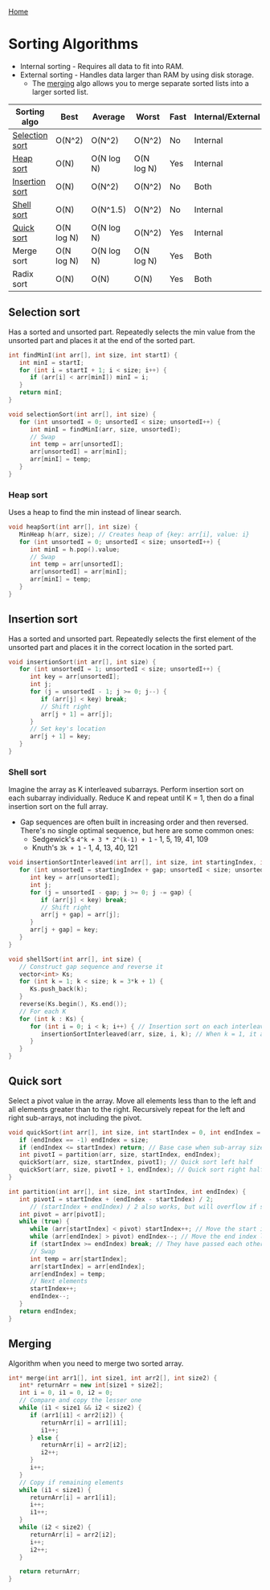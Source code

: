 [Home](../README.md#algorithms)

# Sorting Algorithms
- Internal sorting - Requires all data to fit into RAM.
- External sorting - Handles data larger than RAM by using disk storage.
	- The [merging](#merging) algo allows you to merge separate sorted lists into a larger sorted list.

| Sorting algo                      | Best       | Average    | Worst      | Fast | Internal/External |
|-----------------------------------|------------|------------|------------|------|-------------------|
| [Selection sort](#selection-sort) | O(N^2)     | O(N^2)     | O(N^2)     | No   | Internal          |
| [Heap sort](#heap-sort)           | O(N)       | O(N log N) | O(N log N) | Yes  | Internal          |
| [Insertion sort](#insertion-sort) | O(N)       | O(N^2)     | O(N^2)     | No   | Both              |
| [Shell sort](#shell-sort)         | O(N)       | O(N^1.5)   | O(N^2)     | No   | Internal          |
| [Quick sort](#quick-sort)         | O(N log N) | O(N log N) | O(N^2)     | Yes  | Internal          |
| Merge sort                        | O(N log N) | O(N log N) | O(N log N) | Yes  | Both              |
| Radix sort                        | O(N)       | O(N)       | O(N)       | Yes  | Both              |

## Selection sort
Has a sorted and unsorted part. Repeatedly selects the min value from the unsorted part and places it at the end of the sorted part.

```C++
int findMinI(int arr[], int size, int startI) {
   int minI = startI;
   for (int i = startI + 1; i < size; i++) {
      if (arr[i] < arr[minI]) minI = i;
   }
   return minI;
}

void selectionSort(int arr[], int size) {
   for (int unsortedI = 0; unsortedI < size; unsortedI++) {
      int minI = findMinI(arr, size, unsortedI);
      // Swap
      int temp = arr[unsortedI];
      arr[unsortedI] = arr[minI];
      arr[minI] = temp;
   }
}
```

### Heap sort
Uses a heap to find the min instead of linear search.

```C++
void heapSort(int arr[], int size) {
   MinHeap h(arr, size); // Creates heap of {key: arr[i], value: i}
   for (int unsortedI = 0; unsortedI < size; unsortedI++) {
      int minI = h.pop().value;
      // Swap
      int temp = arr[unsortedI];
      arr[unsortedI] = arr[minI];
      arr[minI] = temp;
   }
}
```

## Insertion sort
Has a sorted and unsorted part. Repeatedly selects the first element of the unsorted part and places it in the correct location in the sorted part.

```C++
void insertionSort(int arr[], int size) {
   for (int unsortedI = 1; unsortedI < size; unsortedI++) {
      int key = arr[unsortedI];
      int j;
      for (j = unsortedI - 1; j >= 0; j--) {
         if (arr[j] < key) break;
         // Shift right
         arr[j + 1] = arr[j];
      }
      // Set key's location
      arr[j + 1] = key;
   }
}
```

### Shell sort
Imagine the array as K interleaved subarrays. Perform insertion sort on each subarray individually. Reduce K and repeat until K = 1, then do a final insertion sort on the full array.

- Gap sequences are often built in increasing order and then reversed. There's no single optimal sequence, but here are some common ones:
   - Sedgewick's `4^k + 3 * 2^(k-1) + 1` - 1, 5, 19, 41, 109
   - Knuth's `3k + 1` - 1, 4, 13, 40, 121

```C++
void insertionSortInterleaved(int arr[], int size, int startingIndex, int gap) {
   for (int unsortedI = startingIndex + gap; unsortedI < size; unsortedI += gap) {
      int key = arr[unsortedI];
      int j;
      for (j = unsortedI - gap; j >= 0; j -= gap) {
         if (arr[j] < key) break;
         // Shift right
         arr[j + gap] = arr[j];
      }
      arr[j + gap] = key;
   }
}

void shellSort(int arr[], int size) {
   // Construct gap sequence and reverse it
   vector<int> Ks;
   for (int k = 1; k < size; k = 3*k + 1) {
      Ks.push_back(k);
   }
   reverse(Ks.begin(), Ks.end());
   // For each K
   for (int k : Ks) {
      for (int i = 0; i < k; i++) { // Insertion sort on each interleaved array
         insertionSortInterleaved(arr, size, i, k); // When k = 1, it acts like regular insertion sort
      }
   }
}
```

## Quick sort
Select a pivot value in the array. Move all elements less than to the left and all elements greater than to the right. Recursively repeat for the left and right sub-arrays, not including the pivot.

```C++
void quickSort(int arr[], int size, int startIndex = 0, int endIndex = -1) {
   if (endIndex == -1) endIndex = size;
   if (endIndex <= startIndex) return; // Base case when sub-array size is 0 or 1
   int pivotI = partition(arr, size, startIndex, endIndex);
   quickSort(arr, size, startIndex, pivotI); // Quick sort left half
   quickSort(arr, size, pivotI + 1, endIndex); // Quick sort right half
}

int partition(int arr[], int size, int startIndex, int endIndex) {
   int pivotI = startIndex + (endIndex - startIndex) / 2;
      // (startIndex + endIndex) / 2 also works, but will overflow if size > INT_MAX / 2
   int pivot = arr[pivotI];
   while (true) {
      while (arr[startIndex] < pivot) startIndex++; // Move the start index right until you find an element out of place.
      while (arr[endIndex] > pivot) endIndex--; // Move the end index left until you find an element out of place.
      if (startIndex >= endIndex) break; // They have passed each other or are equal
      // Swap
      int temp = arr[startIndex];
      arr[startIndex] = arr[endIndex];
      arr[endIndex] = temp;
      // Next elements
      startIndex++;
      endIndex--;
   }
   return endIndex;
}
```

## Merging
Algorithm when you need to merge two sorted array.

```C++
int* merge(int arr1[], int size1, int arr2[], int size2) {
   int* returnArr = new int[size1 + size2];
   int i = 0, i1 = 0, i2 = 0;
   // Compare and copy the lesser one
   while (i1 < size1 && i2 < size2) {
      if (arr1[i1] < arr2[i2]) {
         returnArr[i] = arr1[i1];
         i1++;
      } else {
         returnArr[i] = arr2[i2];
         i2++;
      }
      i++;
   }
   // Copy if remaining elements
   while (i1 < size1) {
      returnArr[i] = arr1[i1];
      i++;
      i1++;
   }
   while (i2 < size2) {
      returnArr[i] = arr2[i2];
      i++;
      i2++;
   }

   return returnArr;
}
```